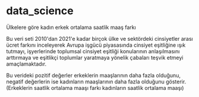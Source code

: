 # data_science
Ülkelere göre kadın erkek ortalama saatlik maaş farkı

Bu veri seti 2010'dan 2021'e kadar birçok ülke ve sektördeki cinsiyetler arası ücret farkını inceleyerek Avrupa işgücü piyasasında cinsiyet eşitliğine ışık tutmayı, işyerlerinde toplumsal cinsiyet eşitliği konularının anlaşılmasını arttırmaya ve eşitlikçi toplumlar yaratmaya yönelik çabaları teşvik etmeyi amaçlamaktadır.

Bu verideki pozitif değerler erkeklerin maaşlarının daha fazla olduğunu, negatif değerlerin ise kadınların maaşlarının daha fazla olduğunu gösterir.(Erkeklerin saatlik ortalama maaşı farkı kadınların saatlik ortalama maaşı)

